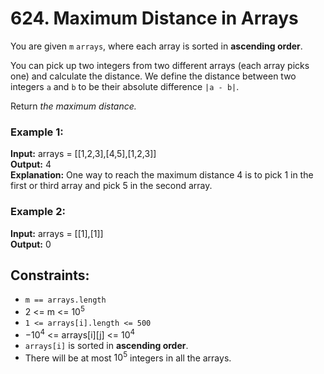 # 624. Maximum Distance in Arrays

You are given `m` `arrays`, where each array is sorted in **ascending order**.

You can pick up two integers from two different arrays (each array picks one) and calculate the distance. We define the distance between two integers `a` and `b` to be their absolute difference `|a - b|`.

Return *the maximum distance.*

### Example 1:
**Input:** arrays = [[1,2,3],[4,5],[1,2,3]]  
**Output:** 4  
**Explanation:** One way to reach the maximum distance 4 is to pick 1 in the first or third array and pick 5 in the second array.

### Example 2:
**Input:** arrays = [[1],[1]]  
**Output:** 0
 
## Constraints:
- `m == arrays.length`
- 2 <= m <= $10^5$
- `1 <= arrays[i].length <= 500`
- $-10^4$ <= arrays[i][j] <= $10^4$
- `arrays[i]` is sorted in **ascending order**.
- There will be at most $10^5$ integers in all the arrays.
